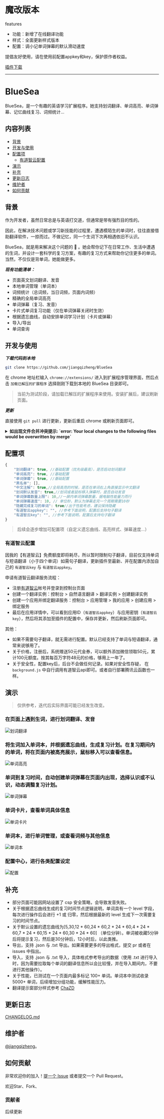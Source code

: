 # 魔改版本

features
- 功能：新增了在线翻译功能
- 样式：全面更新样式版本
- 配置：调小记单词弹幕的默认滑动速度

提倡友好使用，请在使用前配置appkey和key，保护原作者权益。

[插件下载](https://github.com/kasoqian/BlueSea/releases/download/v1.0.0/BlueSea.crx)

---

# BlueSea

BlueSea，是一个有趣的英语学习扩展程序。她支持划词翻译、单词高亮、单词弹幕、记忆曲线复习、词频统计...


## 内容列表

- [背景](#背景)
- [开发与使用](#开发与使用)
- [配置项](#配置项)
  - [有道智云配置](#有道智云配置)
- [演示](#演示)
- [补充](#补充)
- [更新日志](#更新日志)
- [维护者](#维护者)
- [如何贡献](#如何贡献)


## 背景

作为开发者，虽然日常总是与英语打交道，但通常是带有强烈目的性的。

因此，在解决技术问题或学习新技能的过程里，遭遇模陌生的单词时，往往直接借助翻译软件，一掠而过。不做记忆，同一个生词下次再相遇依旧不认识。

BlueSea，就是用来解决这个问题的 🔧 。她会帮你记下在日常工作、生活中遭遇的生词，并设计一套科学的复习方案，有趣的复习方式来帮助你记住更多的单词。当然，不仅仅是背单词，她能做更多。

***现有功能清单：***

* 页面英文划词翻译、发音
* 本地单词管理（单词本）
* 词频统计（总词频，当日词频，页面内词频）
* 精确的全局单词高亮
* 单词弹幕（复习、发音）
* 卡片式单词复习功能（仅在单词弹幕关闭时生效）
* 根据遗忘曲线，自动安排单词学习计划（卡片或弹幕）
* 导入/导出
* 单词查询


## 开发与使用

***下载代码到本地***

```bash
git clone https://github.com/jiangqizheng/BlueSea
```

在 chrome 地址栏输入 `chrome://extensions/` 进入到扩展程序管理界面，然后点击 `加载已解压的扩展程序` 选择刚刚下载到本地的 BlueSea 目录即可。

> 当前为测试阶段，请加载已解压的扩展程序来使用。安装扩展后，建议刷新页面。

***更新***

直接使用 `git pull` 进行更新，更新后重启 chrome 或刷新页面即可。

<details>

<summary><b>如出现文件合并冲突提示: `error: Your local changes to the following files would be overwritten by merge`</b></summary>

可以使用

```bash
`git add -A`
`git commit -m "update"`
`git pull`
```
</details>

## 配置项

```js
{
	"划词翻译": true, //基础配置（优先级最高），是否启动划词翻译
  	"单词高亮": true, //基础配置
	"单词弹幕": true, //基础配置
	"黑名单": [],
	"中文注解": true,//全局高亮的时候，是否在单词右上角直接显示中文翻译
	"划词默认发音": true,//划词或者鼠标移入弹幕时，是否自动发音
	"单词弹幕数量上限": 10,//一屏内单词弹幕数量，据电脑性能量力而行
	"单词弹幕速度": 10, // 单位秒，默认为弹幕走完一个周期需要10秒
	"隐藏完成复习的单词": true//出于性能考虑，建议保持隐藏
 	"有道智云appkey": "", //参考下面说明，配置后支持句子翻译
  	"有道智云key": "", //参考下面说明，配置后支持句子翻译
}
```
> 后续会逐步增加可配置项（自定义遗忘曲线、高亮样式、弹幕速度...）

### 有道智云配置

因我的【有道智云】免费额度即将耗尽，所以暂时限制句子翻译，目前仅支持单词与短语翻译（小于四个单词）如需句子翻译，更新插件至最新、并在配置内添加自己的 `有道智云key` 与 `有道智云appkey`。


申请有道智云翻译服务流程：

* 注册[有道智云](http://ai.youdao.com/)帐号并登录到控制台页面
* 创建一个翻译实例：控制台 > 自然语言翻译 > 翻译实例 > 创建翻译实例
* 创建一个应用并绑定翻译服务：控制台 > 应用管理 > 我的应用 > 创建应用 > 绑定服务
* 最后在应用详情中，可以看到应用ID（`有道智云appkey`）与应用密钥（`有道智云key`），然后将其添加至插件的配置中，保存并更新，然后刷新页面即可。

其他：

* 如果不需要句子翻译，就无需进行配置。默认已经支持了单词与短语翻译，通常来说够用了。
* 关于价格，注册后，系统赠送50元代金券，可以额外添加微信领取50元，累计100元额度。按其每百万字符48元的价格，够用上一年了。
* 关于安全性，配置key后，后台不会做任何记录。如果对安全性存疑， 在 `background.js` 中自行调用有道智云api即可。或者自行部署腾讯云函数也一样。

## 演示

> 仅供参考，迭代后实际界面可能已经发生改变。

### 在页面上遇到生词，进行**划词翻译、发音**

![划词翻译](./images/划词翻译.gif)

### 将生词加入单词本，并根据遗忘曲线，生成复习计划。在复习期间内的单词，将在页面内被**高亮展示**，鼠标移入可以查看信息。

![单词高亮](./images/单词高亮.gif)

### 单词到复习时间，自动创建**单词弹幕**在页面内出现，选择认识或不认识，动态调整复习计划。

![单词弹幕](./images/单词弹幕.gif)

### 单词卡片，查看单词具体信息

![单词卡片](./images/单词卡片.gif)

### 单词本，进行单词管理，或查看词频与其他信息

![单词本](./images/单词本.gif)

### 配置中心，进行各类配置设定

![配置](./images/配置.gif)


## 补充
* 部分页面可能因网站设置了 csp 安全策略，会导致发音失败。
* 关于根据遗忘曲线生成的复习时间节点逻辑说明，单词具有一个 level 字段，每次进行操作后会进行 +1 或 归零，然后根据最新的 level 生成下一次需要复习的时间节点。
* 关于默认设置的遗忘曲线为[5,30,12 * 60,24 * 60,2 * 24 * 60,4 * 24 * 60,7 * 24 * 60,15 * 24 * 60,30 * 24 * 60] （单位分钟）。单词被收藏5分钟后将提示复习，然后是30分钟后，12小时后，以此类推。
* 导出，支持 .json 与 .txt 导出。如果需要更多的导出格式，提交 pr 或者在 issues 中指出。
* 导入，支持 .json 与 .txt 导入，具体格式参考导出的数据（使用 .txt 进行导入时，因为需要拉取每个单词的翻译信息所以会比较慢，并在导入期间内，不要进行其他操作）。
* 关于性能，已测试在一个页面内最多标记 100+ 单词。单词本中测试收录 5000+ 单词，后续增加分组功能，缓解性能压力。
* 翻译提示窗部分样式参考 [ChaZD](https://chrome.google.com/webstore/detail/chazd/nkiipedegbhbjmajlhpegcpcaacbfggp)


## 更新日志

[CHANGELOG.md](./CHANGELOG.md)

## 维护者

[@jiangqizheng](https://github.com/jiangqizheng)。

## 如何贡献

非常欢迎你的加入！[提一个 Issue](https://github.com/jiangqizheng/BlueSea/issues/new) 或者提交一个 Pull Request。

欢迎Star、Fork、

### 贡献者

后续更新


